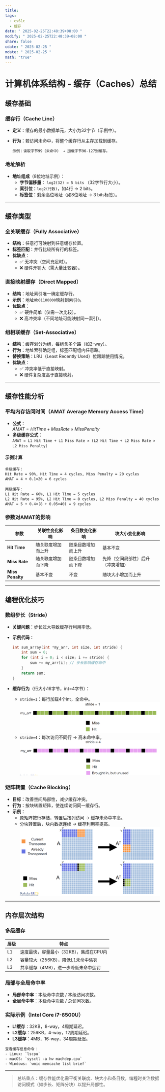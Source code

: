 ```yaml
---
title: 
tags:
  - cs61c
  - 缓存
date: " 2025-02-25T22:48:39+08:00 "
modify: " 2025-02-25T22:48:39+08:00 "
share: false
cdate: " 2025-02-25 "
mdate: " 2025-02-25 "
math: "true"
---
```


# 计算机体系结构 - 缓存（Caches）总结

## 缓存基础

### 缓存行（Cache Line）

- **定义**：缓存的最小数据单元，大小为32字节（示例中）。
- **行为**：若访问未命中，将整个缓存行从主存加载到缓存。

  ```plaintext
  示例：读取字节99（未命中） → 加载字节96-127到缓存。
  ```

### 地址解析

- **地址组成**（8位地址示例）：
  - **字节偏移量**： `log2(32) = 5 bits` （32字节行大小）。 
  - **索引位**：`log2(行数)`，如4行 → 2 bits。
  - **标签位**：剩余高位地址（如8位地址 → 3 bits标签）。

---

## 缓存类型

### 全关联缓存（Fully Associative）

- **结构**：任意行可映射到任意缓存位置。
- **标签匹配**：并行比较所有行的标签。
- **优缺点**：
  - ✅ 无冲突（空间充足时）。
  - ❌ 硬件开销大（需大量比较器）。

### 直接映射缓存（Direct Mapped）

- **结构**：地址索引唯一确定缓存行。
- **示例**：地址`0b01100000`映射到索引`0`。
- **优缺点**：
  - ✅ 硬件简单（仅需一次比较）。
  - ❌ 高冲突率（不同地址可能映射同一索引）。

### 组相联缓存（Set-Associative）

- **结构**：缓存划分为组，每组含多个路（如2-way）。
- **行为**：地址索引确定组，标签匹配组内任意路。
- **替换策略**：LRU（Least Recently Used）位跟踪使用情况。
- **优缺点**：
  - ✅ 冲突率低于直接映射。
  - ❌ 硬件复杂度高于直接映射。

---

## 缓存性能分析

### 平均内存访问时间（AMAT Average Memory Access Time）

- **公式**：  
  $AMAT = Hit Time + Miss Rate × Miss Penalty$
- **多级缓存公式**：  
  `AMAT = L1 Hit Time + L1 Miss Rate × (L2 Hit Time + L2 Miss Rate × L2 Miss Penalty)`

#### 示例计算

```plaintext
单级缓存：
Hit Rate = 90%, Hit Time = 4 cycles, Miss Penalty = 20 cycles  
AMAT = 4 + 0.1×20 = 6 cycles

两级缓存：
L1 Hit Rate = 60%, L1 Hit Time = 5 cycles  
L2 Hit Rate = 95%, L2 Hit Time = 8 cycles, L2 Miss Penalty = 40 cycles  
AMAT = 5 + 0.4×(8 + 0.05×40) = 9 cycles
```

### 参数对AMAT的影响

| 参数          | 关联性变化影响       | 条目数变化影响       | 块大小变化影响       |
|---------------|----------------------|----------------------|----------------------|
| **Hit Time**  | 随关联度增加而上升   | 随条目数增加而上升   | 基本不变             |
| **Miss Rate** | 随关联度增加而下降   | 随条目数增加而下降   | 先降（空间局部性）后升（冲突增加） |
| **Miss Penalty** | 基本不变       | 不变                 | 随块大小增加而上升   |

---

## 编程优化技巧

### 数组步长（Stride）

- **关键问题**：步长过大导致缓存行利用率低。
- **示例代码**：

  ```c
  int sum_array(int *my_arr, int size, int stride) {
      int sum = 0;
      for (int i = 0; i < size; i += stride) {
          sum += my_arr[i]; // 步长影响缓存命中
      }
      return sum;
  }
  ```

- **缓存行为**（行大小16字节，int=4字节）：
  - `stride=1`：每行加载4个int，全命中。
![image.png](https://raw.githubusercontent.com/Tendourisu/images/master/202502261428104.png)
  - `stride=4`：每次访问不同行 → 高未命中率。
![image.png](https://raw.githubusercontent.com/Tendourisu/images/master/202502261429225.png)

### 矩阵转置（Cache Blocking）

- **目标**：改善空间局部性，减少缓存冲突。
- **行为**：按块转置矩阵，使连续访问同一缓存行。
- **示例**：
  - 原矩阵按行存储，转置后按列访问 → 缓存未命中率高。
  - 分块转置后，块内数据连续 → 缓存利用率提高。
![image.png](https://raw.githubusercontent.com/Tendourisu/images/master/202502261429669.png)

---

## 内存层次结构

### 多级缓存

| 层级 | 特点                                   |
|------|----------------------------------------|
| L1   | 速度最快，容量最小（32KB），集成在CPU内 |
| L2   | 容量较大（256KB），降低L1未命中惩罚    |
| L3   | 共享缓存（4MB），进一步降低未命中惩罚  |

### 局部与全局命中率

- **局部命中率**：本级命中次数 / 本级访问次数。
- **全局命中率**：本级命中次数 / 总访问次数。

### 实际示例（Intel Core i7-6500U）

- **L1缓存**：32KB，8-way，4周期延迟。
- **L2缓存**：256KB，4-way，12周期延迟。
- **L3缓存**：4MB，16-way，34周期延迟。

```plaintext
查看缓存信息命令：
- Linux: `lscpu`
- macOS: `sysctl -a hw machdep.cpu`
- Windows: `wmic memcache list brief`
```

--- 

> 总结重点：缓存性能优化需平衡关联度、块大小和条目数，编程时关注数据访问模式（如步长、矩阵分块）以提升局部性。
